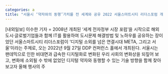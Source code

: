 ```yaml
---
categories: a
title: "서울시 ‘약자와의 동행’가치를 전 세계와 공유 2022 서울스마트시티 리더스포럼 개최"
---
```

[내외일보] 이수한 기자 = 2008년 개최된 ‘세계 전자정부 시장 포럼’을 시작으로 해외도시·글로벌기업들과 함께 IT를 활용하여 도시문제 해결방법 및 노하우를 공유하는 장이었던 서울스마트시티 리더스포럼이 ‘디지털 소외를 넘은 연결시대 META, 그리고 서울’이라는 주제로, 오는 2022년 9월 27일 DDP 컨퍼런스 홀에서 개최된다. 서울시는 팬데믹으로 인한 비대면과 급속한 디지털화로 변화된 우리 사회의 변화상을 되짚어 보고, 변화에 소외될 수 밖에 없었던 디지털 약자와 동행할 수 있는 기술 방향을 함께 찾아보고자 올해 행사의 주